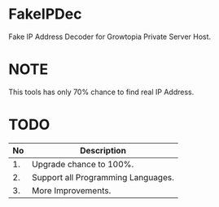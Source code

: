 # FakeIPDec
Fake IP Address Decoder for Growtopia Private Server Host.

# NOTE
This tools has only 70% chance to find real IP Address.

# TODO
|No|Description|
|--|-----------|
|1.|Upgrade chance to 100%.|
|2.|Support all Programming Languages.|
|3.|More Improvements.|
